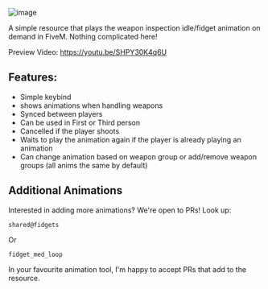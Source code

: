 ![image](https://github.com/user-attachments/assets/e94f7d3a-92d7-4dab-a146-f7f8875c28ec)

A simple resource that plays the weapon inspection idle/fidget animation on demand in FiveM. Nothing complicated here!

Preview Video: https://youtu.be/SHPY30K4q6U

## Features:
- Simple keybind
- shows animations when handling weapons
- Synced between players
- Can be used in First or Third person
- Cancelled if the player shoots
- Waits to play the animation again if the player is already playing an animation
- Can change animation based on weapon group or add/remove weapon groups (all anims the same by default)

## Additional Animations

Interested in adding more animations? We're open to PRs! Look up:

```
shared@fidgets
```

Or 

```
fidget_med_loop
```

In your favourite animation tool, I'm happy to accept PRs that add to the resource.
